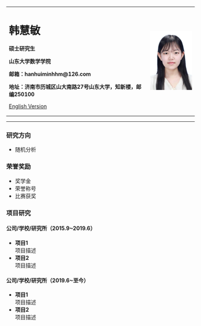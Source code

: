 <div>
<table border="0">
  <tr>
    <td width="75%">
      <h1>韩慧敏</h1>
      <p><b>硕士研究生</b></p>
      <p><b>山东大学数学学院</b></p>
      <p><b>邮箱：hanhuiminhhm@126.com</b></p>
      <p><b>地址：济南市历城区山大南路27号山东大学，知新楼，邮编250100</b></p>
      <p><a href="/index-en.md">English Version</a></p>
    </td>
    <td width="25%">
      <img src="/zhengjianzhao.jpg" width="100%">
    </td>
  </tr>
</table>
</div>

---


### 研究方向
- 随机分析

### 荣誉奖励
- 奖学金
- 荣誉称号
- 比赛获奖

### 项目研究
#### 公司/学校/研究所（2015.9~2019.6）
- **项目1**  
项目描述
- **项目2**  
项目描述

#### 公司/学校/研究所（2019.6~至今）
- **项目1**  
项目描述
- **项目2**  
项目描述





